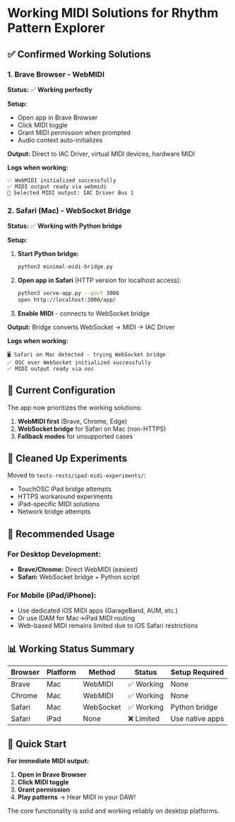 # Working MIDI Solutions for Rhythm Pattern Explorer

## ✅ **Confirmed Working Solutions**

### **1. Brave Browser - WebMIDI** 
**Status:** ✅ **Working perfectly**

**Setup:**
- Open app in Brave Browser
- Click MIDI toggle
- Grant MIDI permission when prompted
- Audio context auto-initializes

**Output:** Direct to IAC Driver, virtual MIDI devices, hardware MIDI

**Logs when working:**
```
✅ WebMIDI initialized successfully
✅ MIDI output ready via webmidi
🎹 Selected MIDI output: IAC Driver Bus 1
```

### **2. Safari (Mac) - WebSocket Bridge**
**Status:** ✅ **Working with Python bridge**

**Setup:**
1. **Start Python bridge:**
   ```bash
   python3 minimal-midi-bridge.py
   ```

2. **Open app in Safari** (HTTP version for localhost access):
   ```bash
   python3 serve-app.py --port 3000
   open http://localhost:3000/app/
   ```

3. **Enable MIDI** - connects to WebSocket bridge

**Output:** Bridge converts WebSocket → MIDI → IAC Driver

**Logs when working:**
```
🖥️ Safari on Mac detected - trying WebSocket bridge
✅ OSC over WebSocket initialized successfully  
✅ MIDI output ready via osc
```

## 🔧 **Current Configuration**

The app now prioritizes the working solutions:

1. **WebMIDI first** (Brave, Chrome, Edge)
2. **WebSocket bridge** for Safari on Mac (non-HTTPS)
3. **Fallback modes** for unsupported cases

## 🧹 **Cleaned Up Experiments**

Moved to `tests-rests/ipad-midi-experiments/`:
- TouchOSC iPad bridge attempts
- HTTPS workaround experiments  
- iPad-specific MIDI solutions
- Network bridge attempts

## 🎯 **Recommended Usage**

### **For Desktop Development:**
- **Brave/Chrome:** Direct WebMIDI (easiest)
- **Safari:** WebSocket bridge + Python script

### **For Mobile (iPad/iPhone):**
- Use dedicated iOS MIDI apps (GarageBand, AUM, etc.)
- Or use IDAM for Mac→iPad MIDI routing
- Web-based MIDI remains limited due to iOS Safari restrictions

## 📊 **Working Status Summary**

| Browser | Platform | Method | Status | Setup Required |
|---------|----------|---------|---------|----------------|
| Brave | Mac | WebMIDI | ✅ Working | None |
| Chrome | Mac | WebMIDI | ✅ Working | None |
| Safari | Mac | WebSocket | ✅ Working | Python bridge |
| Safari | iPad | None | ❌ Limited | Use native apps |

## 🚀 **Quick Start**

**For immediate MIDI output:**
1. **Open in Brave Browser**
2. **Click MIDI toggle** 
3. **Grant permission**
4. **Play patterns** → Hear MIDI in your DAW!

The core functionality is solid and working reliably on desktop platforms.